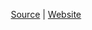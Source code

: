 
<div align="center">

<a href="https://github.com/2KAbhishek/projects">Source</a> | <a href="https://Harmanhrm.github.io/projects">Website</a>

</div>
